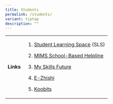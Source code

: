 ```yaml
---
title: Students
permalink: /students/
variant: tiptap
description: ""
---
```

<table style="minWidth: 50px">
<colgroup>
<col>
<col>
</colgroup>
<tbody>
<tr>
<td rowspan="1" colspan="1">
<p><strong>Links</strong>
</p>
</td>
<td rowspan="1" colspan="1">
<ol data-tight="true" class="tight">
<li>
<p><a href="https://vle.learning.moe.edu.sg/login" rel="noopener noreferrer nofollow" target="_blank">Student Learning Space</a> (SLS)</p>
</li>
<li>
<p><a href="https://go.gov.sg/frontier-formsg" rel="noopener noreferrer nofollow" target="_blank">MIMS School-Based Helpline</a>
</p>
</li>
<li>
<p><a href="https://www.myskillsfuture.gov.sg/content/student/en/primary.html" rel="noopener noreferrer nofollow" target="_blank">My Skills Future</a>
</p>
</li>
<li>
<p><a href="https://www.ezhishi.net/Contents/index.html" rel="noopener noreferrer nofollow" target="_blank">E-Zhishi</a>
</p>
</li>
<li>
<p><a href="https://member.koobits.com/" rel="noopener noreferrer nofollow" target="_blank">Koobits</a>
</p>
</li>
</ol>
</td>
</tr>
</tbody>
</table>
<p></p>